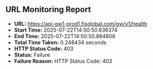 ## URL Monitoring Report

- **URL:** https://api-gw1-prod1.fisglobal.com/gw/v1/health
- **Start Time:** 2025-07-22T14:50:50.636374
- **End Time:** 2025-07-22T14:50:50.884808
- **Total Time Taken:** 0.248434 seconds
- **HTTP Status Code:** 403
- **Status:** Failure
- **Failure Reason:** HTTP Status Code: 403
